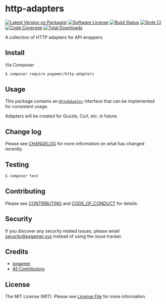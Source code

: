 # http-adapters

[![Latest Version on Packagist][ico-version]][link-packagist]
[![Software License][ico-license]](LICENSE.md)
[![Build Status][ico-travis]][link-travis]
[![Style CI][ico-styleci]][link-styleci]
[![Code Coverage][ico-code-quality]][link-code-quality]
[![Total Downloads][ico-downloads]][link-downloads]

A collection of HTTP adapters for API wrappers.

## Install

Via Composer

```bash
$ composer require pxgamer/http-adapters
```

## Usage

This package contains an [`HttpAdapter`](src/HttpAdapter.php) interface that can be implemented for consistent usage.

Adapters will be created for Guzzle, Curl, etc. in future.

## Change log

Please see [CHANGELOG](CHANGELOG.md) for more information on what has changed recently.

## Testing

```bash
$ composer test
```

## Contributing

Please see [CONTRIBUTING](.github/CONTRIBUTING.md) and [CODE_OF_CONDUCT](.github/CODE_OF_CONDUCT.md) for details.

## Security

If you discover any security related issues, please email security@pxgamer.xyz instead of using the issue tracker.

## Credits

- [pxgamer][link-author]
- [All Contributors][link-contributors]

## License

The MIT License (MIT). Please see [License File](LICENSE.md) for more information.

[ico-version]: https://img.shields.io/packagist/v/pxgamer/http-adapters.svg?style=flat-square
[ico-license]: https://img.shields.io/badge/license-MIT-brightgreen.svg?style=flat-square
[ico-travis]: https://img.shields.io/travis/pxgamer/http-adapters/master.svg?style=flat-square
[ico-styleci]: https://styleci.io/repos/213879392/shield
[ico-code-quality]: https://img.shields.io/codecov/c/github/pxgamer/http-adapters.svg?style=flat-square
[ico-downloads]: https://img.shields.io/packagist/dt/pxgamer/http-adapters.svg?style=flat-square

[link-packagist]: https://packagist.org/packages/pxgamer/http-adapters
[link-travis]: https://travis-ci.com/pxgamer/http-adapters
[link-styleci]: https://styleci.io/repos/213879392
[link-code-quality]: https://codecov.io/gh/pxgamer/http-adapters
[link-downloads]: https://packagist.org/packages/pxgamer/http-adapters
[link-author]: https://github.com/pxgamer
[link-contributors]: ../../contributors
